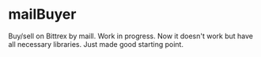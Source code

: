 # mailBuyer
Buy/sell on Bittrex by maill. Work in progress. Now it doesn't work but have all necessary libraries. Just made good starting point.
